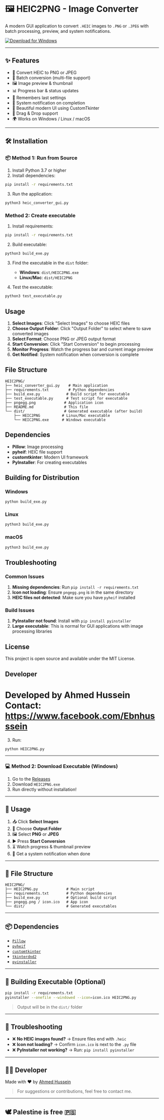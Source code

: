 # 🖼️ HEIC2PNG - Image Converter

A modern GUI application to convert `.HEIC` images to `.PNG` or `.JPEG` with batch processing, preview, and system notifications.

[![Download for Windows](https://img.shields.io/badge/⬇️%20Download-Windows%20EXE-blue?style=for-the-badge&logo=windows)](https://github.com/ElJoker1/heic2png/releases/latest/download/HEIC2PNG.exe)

---

## ✨ Features

- 🔄 Convert HEIC to PNG or JPEG
- 🧺 Batch conversion (multi-file support)
- 🖼️ Image preview & thumbnail
- 📊 Progress bar & status updates
- 💾 Remembers last settings
- 🔔 System notification on completion
- 🎨 Beautiful modern UI using CustomTkinter
- 🧲 Drag & Drop support
- 🌍 Works on Windows / Linux / macOS

---

## 🛠️ Installation

### 📦 Method 1: Run from Source

1. Install Python 3.7 or higher
2. Install dependencies:

```bash
pip install -r requirements.txt
```


3. Run the application:
```bash
python3 heic_converter_gui.py
```

### Method 2: Create executable

1. Install requirements:
```bash
pip install -r requirements.txt
```

2. Build executable:
```bash
python3 build_exe.py
```

3. Find the executable in the `dist` folder:
   - **Windows**: `dist/HEIC2PNG.exe`
   - **Linux/Mac**: `dist/HEIC2PNG`

4. Test the executable:
```bash
python3 test_executable.py
```

## Usage

1. **Select Images**: Click "Select Images" to choose HEIC files
2. **Choose Output Folder**: Click "Output Folder" to select where to save converted images
3. **Select Format**: Choose PNG or JPEG output format
4. **Start Conversion**: Click "Start Conversion" to begin processing
5. **Monitor Progress**: Watch the progress bar and current image preview
6. **Get Notified**: System notification when conversion is complete

## File Structure

```
HEIC2PNG/
├── heic_converter_gui.py    # Main application
├── requirements.txt         # Python dependencies
├── build_exe.py            # Build script for executable
├── test_executable.py      # Test script for executable
├── pngegg.png             # Application icon
├── README.md              # This file
└── dist/                  # Generated executable (after build)
    ├── HEIC2PNG          # Linux/Mac executable
    └── HEIC2PNG.exe      # Windows executable
```

## Dependencies

- **Pillow**: Image processing
- **pyheif**: HEIC file support
- **customtkinter**: Modern UI framework
- **PyInstaller**: For creating executables

## Building for Distribution

### Windows
```bash
python build_exe.py
```

### Linux
```bash
python3 build_exe.py
```

### macOS
```bash
python3 build_exe.py
```

## Troubleshooting

### Common Issues

1. **Missing dependencies**: Run `pip install -r requirements.txt`
2. **Icon not loading**: Ensure `pngegg.png` is in the same directory
3. **HEIC files not detected**: Make sure you have `pyheif` installed

### Build Issues

1. **PyInstaller not found**: Install with `pip install pyinstaller`
2. **Large executable**: This is normal for GUI applications with image processing libraries

## License

This project is open source and available under the MIT License.

## Developer

Developed by Ahmed Hussein
Contact: https://www.facebook.com/Ebnhusssein 
=======
3. Run:

```bash
python HEIC2PNG.py
```

---

### 💻 Method 2: Download Executable (Windows)

1. Go to the [Releases](https://github.com/ElJoker1/heic2png/releases/latest)
2. Download `HEIC2PNG.exe`
3. Run directly without installation!

---

## 🚀 Usage

1. 📤 Click **Select Images**
2. 📁 Choose **Output Folder**
3. 🖼️ Select **PNG** or **JPEG**
4. ▶️ Press **Start Conversion**
5. ⏳ Watch progress & thumbnail preview
6. 🔔 Get a system notification when done

---

## 📁 File Structure

```
HEIC2PNG/
├── HEIC2PNG.py             # Main script
├── requirements.txt        # Python dependencies
├── build_exe.py            # Optional build script
├── pngegg.png / icon.ico   # App icon
└── dist/                   # Generated executables
```

---

## 📦 Dependencies

- [`Pillow`](https://pypi.org/project/Pillow/)
- [`pyheif`](https://pypi.org/project/pyheif/)
- [`customtkinter`](https://github.com/TomSchimansky/CustomTkinter)
- [`tkinterdnd2`](https://pypi.org/project/tkinterdnd2/)
- [`pyinstaller`](https://pypi.org/project/pyinstaller/)

---

## 🧪 Building Executable (Optional)

```bash
pip install -r requirements.txt
pyinstaller --onefile --windowed --icon=icon.ico HEIC2PNG.py
```

> Output will be in the `dist/` folder

---

## 🧰 Troubleshooting

- ❌ **No HEIC images found?** → Ensure files end with `.heic`
- ❌ **Icon not loading?** → Confirm `icon.ico` is next to the `.py` file
- ❌ **PyInstaller not working?** → Run: `pip install pyinstaller`

---

## 🧑‍💻 Developer

Made with ❤️ by [Ahmed Hussein](https://www.facebook.com/Ebnhusssein)

> For suggestions or contributions, feel free to contact me.

---

## 🕊️ Palestine is free 🇵🇸
